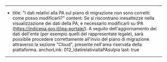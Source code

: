 ---
  - title: "I dati relativi alla PA sul piano di migrazione non sono corretti: come posso modificarli?"
    content: Se si riscontrano inesattezze nella visualizzazione dei dati della PA, è necessario modificarli su IPA (<a href="https://indicepa.gov.it/ipa-portale/">https://indicepa.gov.it/ipa-portale/</a>). A seguito dell'aggiornamento dei dati dell'ente (per esempio quelli del rappresentate legale), sarà possibile procedere correttamente all'invio del piano di migrazione attraverso la sezione "Cloud", presente nell'area riservata della piattaforma.
    anchorLink: 012_IdatirelativiallaPAsulpia
    last: true
---